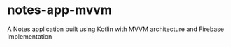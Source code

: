 # notes-app-mvvm
A Notes application built using Kotlin with MVVM architecture and Firebase Implementation
